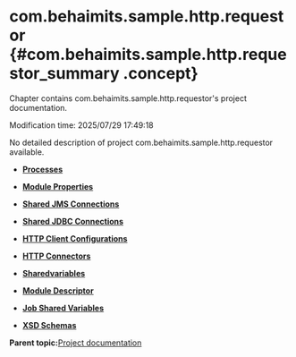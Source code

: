 # com.behaimits.sample.http.requestor {#com.behaimits.sample.http.requestor_summary .concept}

Chapter contains com.behaimits.sample.http.requestor's project documentation.

Modification time: 2025/07/29 17:49:18

No detailed description of project com.behaimits.sample.http.requestor available.

-   **[Processes](../../projects/com.behaimits.sample.http.requestor/common/process.md)**  

-   **[Module Properties](../../projects/com.behaimits.sample.http.requestor/common/substvar.md)**  

-   **[Shared JMS Connections](../../projects/com.behaimits.sample.http.requestor/common/sharedjmscon.md)**  

-   **[Shared JDBC Connections](../../projects/com.behaimits.sample.http.requestor/common/sharedjdbc.md)**  

-   **[HTTP Client Configurations](../../projects/com.behaimits.sample.http.requestor/common/httpClientConfiguration.md)**  

-   **[HTTP Connectors](../../projects/com.behaimits.sample.http.requestor/common/httpConnector.md)**  

-   **[Sharedvariables](../../projects/com.behaimits.sample.http.requestor/common/sharedvariable.md)**  

-   **[Module Descriptor](../../projects/com.behaimits.sample.http.requestor/common/moduleDescriptor.md)**  

-   **[Job Shared Variables](../../projects/com.behaimits.sample.http.requestor/common/jobsharedvariable.md)**  

-   **[XSD Schemas](../../projects/com.behaimits.sample.http.requestor/common/xsd.md)**  


**Parent topic:**[Project documentation](../../projects/projects.md)

